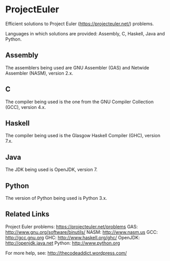ProjectEuler
============

Efficient solutions to Project Euler (https://projecteuler.net/) problems.

Languages in which solutions are provided: Assembly, C, Haskell, Java and Python.


Assembly
--------
The assemblers being used are GNU Assembler (GAS) and Netwide Assembler (NASM), version 2.x.

C
-
The compiler being used is the one from the GNU Compiler Collection (GCC), version 4.x.

Haskell
-------
The compiler being used is the Glasgow Haskell Compiler (GHC), version 7.x.

Java
----
The JDK being used is OpenJDK, version 7.

Python
------
The version of Python being used is Python 3.x.



Related Links
--------------
Project Euler problems: https://projecteuler.net/problems
GAS: http://www.gnu.org/software/binutils/
NASM: http://www.nasm.us
GCC: http://gcc.gnu.org
GHC: http://www.haskell.org/ghc/
OpenJDK: http://openjdk.java.net
Python: http://www.python.org

For more help, see: http://thecodeaddict.wordpress.com/
